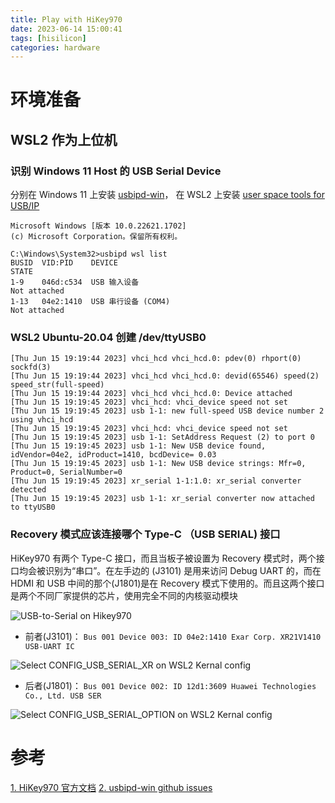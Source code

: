 ```yaml
---
title: Play with HiKey970
date: 2023-06-14 15:00:41
tags: [hisilicon]
categories: hardware
---
```



# 环境准备

## WSL2 作为上位机

### 识别 Windows 11 Host 的 USB Serial Device

分别在 Windows 11 上安装 [usbipd-win](https://github.com/dorssel/usbipd-win)， 在 WSL2 上安装 [user space tools for USB/IP](https://github.com/dorssel/usbipd-win/wiki/WSL-support) 

```
Microsoft Windows [版本 10.0.22621.1702]
(c) Microsoft Corporation。保留所有权利。

C:\Windows\System32>usbipd wsl list
BUSID  VID:PID    DEVICE                                                        STATE
1-9    046d:c534  USB 输入设备                                                  Not attached
1-13   04e2:1410  USB 串行设备 (COM4)                                           Not attached
```

### WSL2 Ubuntu-20.04 创建 /dev/ttyUSB0

```
[Thu Jun 15 19:19:44 2023] vhci_hcd vhci_hcd.0: pdev(0) rhport(0) sockfd(3)
[Thu Jun 15 19:19:44 2023] vhci_hcd vhci_hcd.0: devid(65546) speed(2) speed_str(full-speed)
[Thu Jun 15 19:19:44 2023] vhci_hcd vhci_hcd.0: Device attached
[Thu Jun 15 19:19:45 2023] vhci_hcd: vhci_device speed not set
[Thu Jun 15 19:19:45 2023] usb 1-1: new full-speed USB device number 2 using vhci_hcd
[Thu Jun 15 19:19:45 2023] vhci_hcd: vhci_device speed not set
[Thu Jun 15 19:19:45 2023] usb 1-1: SetAddress Request (2) to port 0
[Thu Jun 15 19:19:45 2023] usb 1-1: New USB device found, idVendor=04e2, idProduct=1410, bcdDevice= 0.03
[Thu Jun 15 19:19:45 2023] usb 1-1: New USB device strings: Mfr=0, Product=0, SerialNumber=0
[Thu Jun 15 19:19:45 2023] xr_serial 1-1:1.0: xr_serial converter detected
[Thu Jun 15 19:19:45 2023] usb 1-1: xr_serial converter now attached to ttyUSB0
```

### Recovery 模式应该连接哪个 Type-C （USB SERIAL) 接口

HiKey970 有两个 Type-C 接口，而且当板子被设置为 Recovery 模式时，两个接口均会被识别为“串口”。在左手边的 (J3101) 是用来访问 Debug UART 的，而在 HDMI 和 USB 中间的那个(J1801)是在 Recovery 模式下使用的。而且这两个接口是两个不同厂家提供的芯片，使用完全不同的内核驱动模块

![USB-to-Serial on Hikey970](USB-Serial.png)

- 前者(J3101)：
    `Bus 001 Device 003: ID 04e2:1410 Exar Corp. XR21V1410 USB-UART IC`

![Select CONFIG_USB_SERIAL_XR on WSL2 Kernal config](exar-USB-SER-driver.png)

- 后者(J1801)：
    `Bus 001 Device 002: ID 12d1:3609 Huawei Technologies Co., Ltd. USB SER`

![Select CONFIG_USB_SERIAL_OPTION on WSL2 Kernal config](huawei-USB-SER-driver.png)



# 参考

[1. HiKey970 官方文档](https://www.96boards.org/documentation/consumer/hikey/hikey970/installation/board-recovery.md.html)
[2. usbipd-win github issues](https://github.com/dorssel/usbipd-win/issues/59)

